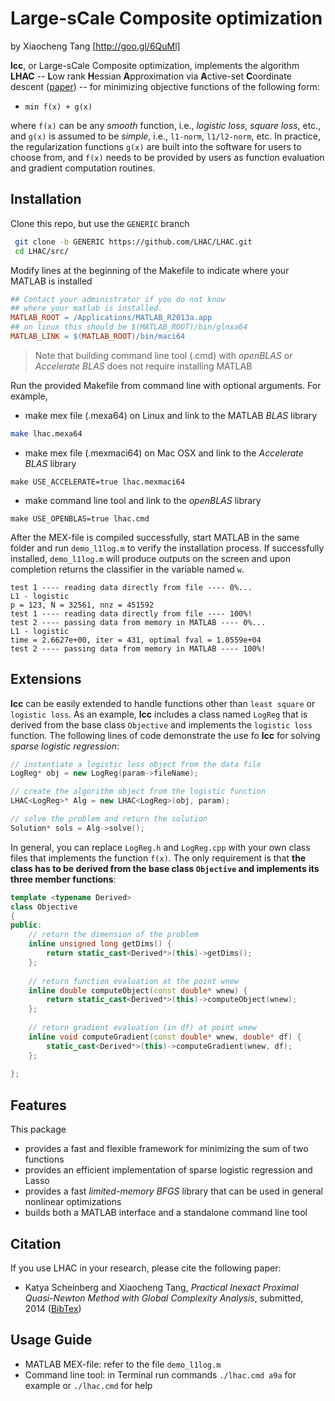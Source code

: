 
# Large-sCale Composite optimization
by Xiaocheng Tang [http://goo.gl/6QuMl]  

**lcc**, or Large-sCale Composite optimization, implements the algorithm **LHAC** -- <b> L</b>ow rank <b>H</b>essian <b>A</b>pproximation via <b>A</b>ctive-set <b>C</b>oordinate descent ([paper](http://goo.gl/ERZb3i))  -- for minimizing objective functions of the following form:

* `min f(x) + g(x)`  

where `f(x)` can be any _smooth_ function, i.e., _logistic loss_, _square loss_, etc., and `g(x)` is assumed to be _simple_, i.e., `l1-norm`, `l1/l2-norm`, etc.  In practice, the regularization functions `g(x)` are built into the software for users to choose from, and `f(x)` needs to be provided by users as function evaluation and gradient computation routines. 


## Installation
Clone this repo, but use the `GENERIC` branch
```bash
 git clone -b GENERIC https://github.com/LHAC/LHAC.git
 cd LHAC/src/
```
Modify lines at the beginning of the Makefile to indicate where your MATLAB is installed
```Makefile
## Contact your administrator if you do not know 
## where your matlab is installed.
MATLAB_ROOT = /Applications/MATLAB_R2013a.app
## on linux this should be $(MATLAB_ROOT)/bin/glnxa64 
MATLAB_LINK = $(MATLAB_ROOT)/bin/maci64
```
> Note that building command line tool (.cmd) with _openBLAS_ or _Accelerate BLAS_ does not require installing MATLAB

Run the provided Makefile from command line with optional arguments. For example,
* make mex file (.mexa64) on Linux and link to the MATLAB _BLAS_ library
```bash
make lhac.mexa64 
```
* make mex file (.mexmaci64) on Mac OSX and link to the _Accelerate BLAS_ library
```
make USE_ACCELERATE=true lhac.mexmaci64
```
* make command line tool and link to the _openBLAS_ library
```
make USE_OPENBLAS=true lhac.cmd
```
After the MEX-file is compiled successfully, start MATLAB in the same folder and run `demo_l1log.m` to verify the installation process. If successfully installed, `demo_l1log.m` will produce outputs on the screen and upon completion returns the classifier in the variable named `w`.
```
test 1 ---- reading data directly from file ---- 0%...
L1 - logistic
p = 123, N = 32561, nnz = 451592
test 1 ---- reading data directly from file ---- 100%!
test 2 ---- passing data from memory in MATLAB ---- 0%...
L1 - logistic
time = 2.6627e+00, iter = 431, optimal fval = 1.0559e+04
test 2 ---- passing data from memory in MATLAB ---- 100%!
```

## Extensions
**lcc** can be easily extended to handle functions other than `least square` or `logistic loss`.
As an example, **lcc** includes a class named `LogReg` that is derived from the base class `Objective` and implements the `logistic loss` function. The following lines of code demonstrate the use fo **lcc** for solving _sparse logistic regression_:
```c++
// instantiate a logistic loss object from the data file
LogReg* obj = new LogReg(param->fileName);

// create the algorithm object from the logistic function
LHAC<LogReg>* Alg = new LHAC<LogReg>(obj, param);

// solve the problem and return the solution
Solution* sols = Alg->solve();
```

In general, you can replace `LogReg.h` and `LogReg.cpp` with your own class files that implements the function `f(x)`. The only requirement is that **the class has to be derived from the base class `Objective` and implements its three member functions**:
```c++
template <typename Derived>
class Objective
{
public:
    // return the dimension of the problem
    inline unsigned long getDims() {
        return static_cast<Derived*>(this)->getDims();
    };
    
    // return function evaluation at the point wnew
    inline double computeObject(const double* wnew) {
        return static_cast<Derived*>(this)->computeObject(wnew);
    };
    
    // return gradient evaluation (in df) at point wnew
    inline void computeGradient(const double* wnew, double* df) {
        static_cast<Derived*>(this)->computeGradient(wnew, df);
    };
    
};
```


## Features
This package

* provides a fast and flexible framework for minimizing the sum of two functions
* provides an efficient implementation of sparse logistic regression and Lasso
* provides a fast _limited-memory BFGS_ library that can be used in general nonlinear optimizations 
* builds both a MATLAB interface and a standalone command line tool


## Citation
If you use LHAC in your research, please cite the following paper:

* Katya Scheinberg and Xiaocheng Tang, _Practical Inexact Proximal Quasi-Newton Method with Global Complexity Analysis_, submitted, 2014  ([BibTex](http://goo.gl/fVJgWN))


## Usage Guide

* MATLAB MEX-file: refer to the file `demo_l1log.m`
* Command line tool: in Terminal run commands `./lhac.cmd a9a` for example or `./lhac.cmd` for help














